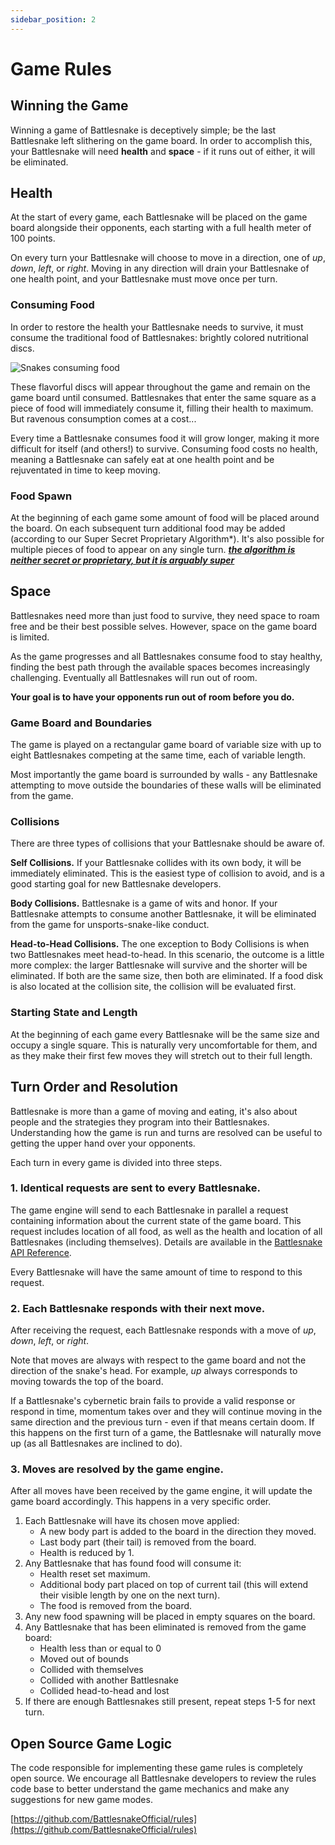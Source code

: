 ```yaml
---
sidebar_position: 2
---
```


# Game Rules


## Winning the Game

Winning a game of Battlesnake is deceptively simple; be the last Battlesnake left slithering on the game board. In order to accomplish this, your Battlesnake will need **health** and **space** - if it runs out of either, it will be eliminated.

## Health

At the start of every game, each Battlesnake will be placed on the game board alongside their opponents, each starting with a full health meter of 100 points.

On every turn your Battlesnake will choose to move in a direction, one of _up_, _down_, _left_, or _right_. Moving in any direction will drain your Battlesnake of one health point, and your Battlesnake must move once per turn.

### Consuming Food

In order to restore the health your Battlesnake needs to survive, it must consume the traditional food of Battlesnakes: brightly colored nutritional discs.

![Snakes consuming food](/img/consuming-food.gif)

These flavorful discs will appear throughout the game and remain on the game board until consumed. Battlesnakes that enter the same square as a piece of food will immediately consume it, filling their health to maximum. But ravenous consumption comes at a cost...

Every time a Battlesnake consumes food it will grow longer, making it more difficult for itself (and others!) to survive. Consuming food costs no health, meaning a Battlesnake can safely eat at one health point and be rejuventated in time to keep moving.

### Food Spawn

At the beginning of each game some amount of food will be placed around the board. On each subsequent turn additional food may be added (according to our Super Secret Proprietary Algorithm\*). It's also possible for multiple pieces of food to appear on any single turn.
[_**the algorithm is neither secret or proprietary, but it is arguably super**_](https://github.com/BattlesnakeOfficial/rules)

## Space

Battlesnakes need more than just food to survive, they need space to roam free and be their best possible selves. However, space on the game board is limited.

As the game progresses and all Battlesnakes consume food to stay healthy, finding the best path through the available spaces becomes increasingly challenging. Eventually all Battlesnakes will run out of room.

**Your goal is to have your opponents run out of room before you do.**

### Game Board and Boundaries

The game is played on a rectangular game board of variable size with up to eight Battlesnakes competing at the same time, each of variable length.

Most importantly the game board is surrounded by walls - any Battlesnake attempting to move outside the boundaries of these walls will be eliminated from the game.

### Collisions

There are three types of collisions that your Battlesnake should be aware of.

**Self Collisions.** If your Battlesnake collides with its own body, it will be immediately eliminated. This is the easiest type of collision to avoid, and is a good starting goal for new Battlesnake developers.

**Body Collisions.** Battlesnake is a game of wits and honor. If your Battlesnake attempts to consume another Battlesnake, it will be eliminated from the game for unsports-snake-like conduct.

**Head-to-Head Collisions.** The one exception to Body Collisions is when two Battlesnakes meet head-to-head. In this scenario, the outcome is a little more complex: the larger Battlesnake will survive and the shorter will be eliminated. If both are the same size, then both are eliminated. If a food disk is also located at the collision site, the collision will be evaluated first.

### Starting State and Length

At the beginning of each game every Battlesnake will be the same size and occupy a single square. This is naturally very uncomfortable for them, and as they make their first few moves they will stretch out to their full length.

## Turn Order and Resolution

Battlesnake is more than a game of moving and eating, it's also about people and the strategies they program into their Battlesnakes. Understanding how the game is run and turns are resolved can be useful to getting the upper hand over your opponents.

Each turn in every game is divided into three steps.

### 1. Identical requests are sent to every Battlesnake.

The game engine will send to each Battlesnake in parallel a request containing information about the current state of the game board. This request includes location of all food, as well as the health and location of all Battlesnakes (including themselves). Details are available in the [Battlesnake API Reference](api/overview.md).

Every Battlesnake will have the same amount of time to respond to this request.

### 2. Each Battlesnake responds with their next move.

After receiving the request, each Battlesnake responds with a move of _up_, _down_, _left_, or _right_.

Note that moves are always with respect to the game board and not the direction of the snake's head. For example, _up_ always corresponds to moving towards the top of the board.

If a Battlesnake's cybernetic brain fails to provide a valid response or respond in time, momentum takes over and they will continue moving in the same direction and the previous turn - even if that means certain doom. If this happens on the first turn of a game, the Battlesnake will naturally move up (as all Battlesnakes are inclined to do).

### 3. Moves are resolved by the game engine.

After all moves have been received by the game engine, it will update the game board accordingly. This happens in a very specific order.

1. Each Battlesnake will have its chosen move applied:
   * A new body part is added to the board in the direction they moved.
   * Last body part (their tail) is removed from the board.
   * Health is reduced by 1.
2. Any Battlesnake that has found food will consume it:
   * Health reset set maximum.
   * Additional body part placed on top of current tail (this will extend their visible length by one on the next turn).
   * The food is removed from the board.
3. Any new food spawning will be placed in empty squares on the board.
4. Any Battlesnake that has been eliminated is removed from the game board:
   * Health less than or equal to 0
   * Moved out of bounds
   * Collided with themselves
   * Collided with another Battlesnake
   * Collided head-to-head and lost
5. If there are enough Battlesnakes still present, repeat steps 1-5 for next turn.

## Open Source Game Logic

The code responsible for implementing these game rules is completely open source. We encourage all Battlesnake developers to review the rules code base to better understand the game mechanics and make any suggestions for new game modes.

<!-- TODO: Find an alternative -->
<!-- {% embed url="https://github.com/BattlesnakeOfficial/rules" %} -->

[https://github.com/BattlesnakeOfficial/rules](https://github.com/BattlesnakeOfficial/rules)

